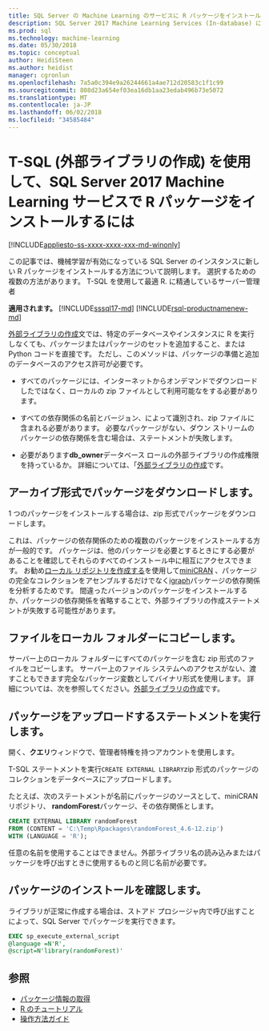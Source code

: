 ```yaml
---
title: SQL Server の Machine Learning のサービスに R パッケージをインストールする T-SQL (外部ライブラリの作成) を使用して |Microsoft ドキュメント
description: SQL Server 2017 Machine Learning Services (In-database) に新しい R パッケージを追加します。
ms.prod: sql
ms.technology: machine-learning
ms.date: 05/30/2018
ms.topic: conceptual
author: HeidiSteen
ms.author: heidist
manager: cgronlun
ms.openlocfilehash: 7a5a0c394e9a26244661a4ae712d20583c1f1c99
ms.sourcegitcommit: 808d23a654ef03ea16db1aa23edab496b73e5072
ms.translationtype: MT
ms.contentlocale: ja-JP
ms.lasthandoff: 06/02/2018
ms.locfileid: "34585484"
---
```

# <a name="use-t-sql-create-external-library-to-install-r-packages-on-sql-server-2017-machine-learning-services"></a>T-SQL (外部ライブラリの作成) を使用して、SQL Server 2017 Machine Learning サービスで R パッケージをインストールするには
[!INCLUDE[appliesto-ss-xxxx-xxxx-xxx-md-winonly](../../includes/appliesto-ss-xxxx-xxxx-xxx-md-winonly.md)]

この記事では、機械学習が有効になっている SQL Server のインスタンスに新しい R パッケージをインストールする方法について説明します。 選択するための複数の方法があります。 T-SQL を使用して最適 R. に精通しているサーバー管理者

**適用されます。**  [!INCLUDE[sssql17-md](../../includes/sssql17-md.md)] [!INCLUDE[rsql-productnamenew-md](../../includes/rsql-productnamenew-md.md)]

[外部ライブラリの作成](https://docs.microsoft.com/sql/t-sql/statements/create-external-library-transact-sql)文では、特定のデータベースやインスタンスに R を実行しなくても、パッケージまたはパッケージのセットを追加すること、または Python コードを直接です。 ただし、このメソッドは、パッケージの準備と追加のデータベースのアクセス許可が必要です。

+ すべてのパッケージには、インターネットからオンデマンドでダウンロードしたではなく、ローカルの zip ファイルとして利用可能なをする必要があります。

+ すべての依存関係の名前とバージョン、によって識別され、zip ファイルに含まれる必要があります。 必要なパッケージがない、ダウン ストリームのパッケージの依存関係を含む場合は、ステートメントが失敗します。 

+ 必要があります**db_owner**データベース ロールの外部ライブラリの作成権限を持っているか。 詳細については、「[外部ライブラリの作成](https://docs.microsoft.com/sql/t-sql/statements/create-external-library-transact-sql)です。

## <a name="download-packages-in-archive-format"></a>アーカイブ形式でパッケージをダウンロードします。

1 つのパッケージをインストールする場合は、zip 形式でパッケージをダウンロードします。

これは、パッケージの依存関係のための複数のパッケージをインストールする方が一般的です。 パッケージは、他のパッケージを必要とするときにする必要があることを確認してそれらのすべてのインストール中に相互にアクセスできます。 お勧め[ローカル リポジトリを作成する](create-a-local-package-repository-using-minicran.md)を使用して[miniCRAN](http://andrie.github.io/miniCRAN/) 、パッケージの完全なコレクションをアセンブルするだけでなく[igraph](http://igraph.org/r/)パッケージの依存関係を分析するためです。 間違ったバージョンのパッケージをインストールするか、パッケージの依存関係を省略することで、外部ライブラリの作成ステートメントが失敗する可能性があります。 

## <a name="copy-the-file-to-a-local-folder"></a>ファイルをローカル フォルダーにコピーします。

サーバー上のローカル フォルダーにすべてのパッケージを含む zip 形式のファイルをコピーします。 サーバー上のファイル システムへのアクセスがない、渡すこともできます完全なパッケージ変数としてバイナリ形式を使用します。 詳細については、次を参照してください。[外部ライブラリの作成](../../t-sql/statements/create-external-library-transact-sql.md)です。

## <a name="run-the-statement-to-upload-packages"></a>パッケージをアップロードするステートメントを実行します。

開く、**クエリ**ウィンドウで、管理者特権を持つアカウントを使用します。

T-SQL ステートメントを実行`CREATE EXTERNAL LIBRARY`zip 形式のパッケージのコレクションをデータベースにアップロードします。

たとえば、次のステートメントが名前にパッケージのソースとして、miniCRAN リポジトリ、 **randomForest**パッケージ、その依存関係とします。 

```SQL
CREATE EXTERNAL LIBRARY randomForest
FROM (CONTENT = 'C:\Temp\Rpackages\randomForest_4.6-12.zip')
WITH (LANGUAGE = 'R');
```

任意の名前を使用することはできません。外部ライブラリ名の読み込みまたはパッケージを呼び出すときに使用するものと同じ名前が必要です。

## <a name="verify-package-installation"></a>パッケージのインストールを確認します。

ライブラリが正常に作成する場合は、ストアド プロシージャ内で呼び出すことによって、SQL Server でパッケージを実行できます。
    
```SQL
EXEC sp_execute_external_script
@language =N'R',
@script=N'library(randomForest)'
```

## <a name="see-also"></a>参照

+ [パッケージ情報の取得](determine-which-packages-are-installed-on-sql-server.md)
+ [R のチュートリアル](../tutorials/sql-server-r-tutorials.md)
+ [操作方法ガイド](sql-server-machine-learning-tasks.md)